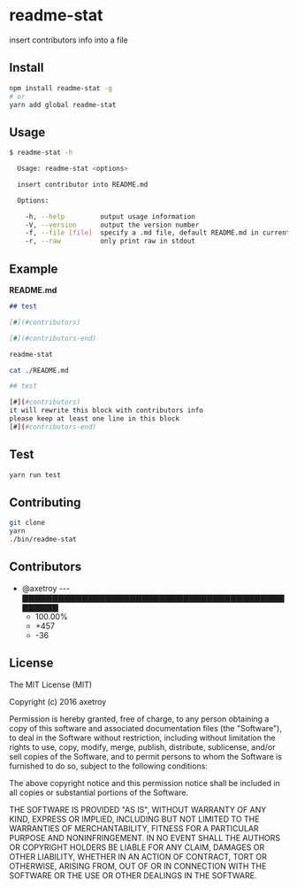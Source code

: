 # readme-stat

insert contributors info into a file

## Install

```bash
npm install readme-stat -g
# or
yarn add global readme-stat
```

## Usage

```bash
$ readme-stat -h

  Usage: readme-stat <options>

  insert contributor into README.md

  Options:

    -h, --help         output usage information
    -V, --version      output the version number
    -f, --file [file]  specify a .md file, default README.md in current work dir
    -r, --raw          only print raw in stdout

```

## Example

**README.md**
```markdown
## test

[#](#contributors)

[#](#contributors-end)
```

```bash
readme-stat

cat ./README.md

## test

[#](#contributors)
it will rewrite this block with contributors info
please keep at least one line in this block
[#](#contributors-end)
```

## Test

```bash
yarn run test
```

## Contributing

```bash
git clone
yarn
./bin/readme-stat
```


## Contributors

[](#contributors)

- @axetroy --- ▇▇▇▇▇▇▇▇▇▇▇▇▇▇▇▇▇▇▇▇▇▇▇▇▇▇▇▇▇▇▇▇▇▇▇▇▇▇▇▇▇▇▇▇▇▇▇▇▇▇
  - 100.00%
  - +457
  - -36

[](#contributors-end)

## License

The MIT License (MIT)

Copyright (c) 2016 axetroy

Permission is hereby granted, free of charge, to any person obtaining a copy
of this software and associated documentation files (the "Software"), to deal
in the Software without restriction, including without limitation the rights
to use, copy, modify, merge, publish, distribute, sublicense, and/or sell
copies of the Software, and to permit persons to whom the Software is
furnished to do so, subject to the following conditions:

The above copyright notice and this permission notice shall be included in all
copies or substantial portions of the Software.

THE SOFTWARE IS PROVIDED "AS IS", WITHOUT WARRANTY OF ANY KIND, EXPRESS OR
IMPLIED, INCLUDING BUT NOT LIMITED TO THE WARRANTIES OF MERCHANTABILITY,
FITNESS FOR A PARTICULAR PURPOSE AND NONINFRINGEMENT. IN NO EVENT SHALL THE
AUTHORS OR COPYRIGHT HOLDERS BE LIABLE FOR ANY CLAIM, DAMAGES OR OTHER
LIABILITY, WHETHER IN AN ACTION OF CONTRACT, TORT OR OTHERWISE, ARISING FROM,
OUT OF OR IN CONNECTION WITH THE SOFTWARE OR THE USE OR OTHER DEALINGS IN THE
SOFTWARE.
